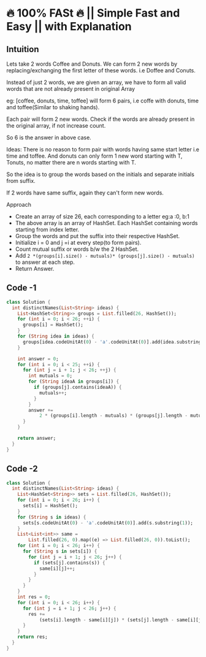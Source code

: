 # 🔥 100% FASt 🔥 || Simple Fast and Easy || with Explanation

## Intuition

Lets take 2 words Coffee and Donuts. We can form 2 new words by replacing/exchanging the first letter of these words.
i.e Doffee and Conuts.

Instead of just 2 words, we are given an array, we have to form all valid words that are not already present in original Array

eg: [coffee, donuts, time, toffee] will form 6 pairs, i.e coffe with donuts, time and toffee(Similar to shaking hands).

Each pair will form 2 new words. Check if the words are already present in the original array, if not increase count.

So 6 is the answer in above case.

Ideas: There is no reason to form pair with words having same start letter i.e time and toffee.
And donuts can only form 1 new word starting with T, Tonuts, no matter there are n words starting with T.

So the idea is to group the words based on the initials and separate initials from suffix.

If 2 words have same suffix, again they can't form new words.

Approach

- Create an array of size 26, each corresponding to a letter eg:a :0, b:1
- The above array is an array of HashSet. Each HashSet containing words starting from index letter.
- Group the words and put the suffix into their respective HashSet.
- Initialize i = 0 and j =i at every step(to form pairs).
- Count mutual suffix or words b/w the 2 HashSet.
- Add `2 *(groups[i].size() - mutuals)* (groups[j].size() - mutuals)` to answer at each step.
- Return Answer.

## Code -1

```dart
class Solution {
  int distinctNames(List<String> ideas) {
    List<HashSet<String>> groups = List.filled(26, HashSet());
    for (int i = 0; i < 26; ++i) {
      groups[i] = HashSet();
    }
    for (String idea in ideas) {
      groups[idea.codeUnitAt(0) - 'a'.codeUnitAt(0)].add(idea.substring(1));
    }

    int answer = 0;
    for (int i = 0; i < 25; ++i) {
      for (int j = i + 1; j < 26; ++j) {
        int mutuals = 0;
        for (String ideaA in groups[i]) {
          if (groups[j].contains(ideaA)) {
            mutuals++;
          }
        }
        answer +=
            2 * (groups[i].length - mutuals) * (groups[j].length - mutuals);
      }
    }

    return answer;
  }
}
```

## Code -2

```dart
class Solution {
  int distinctNames(List<String> ideas) {
    List<HashSet<String>> sets = List.filled(26, HashSet());
    for (int i = 0; i < 26; i++) {
      sets[i] = HashSet();
    }
    for (String s in ideas) {
      sets[s.codeUnitAt(0) - 'a'.codeUnitAt(0)].add(s.substring(1));
    }
    List<List<int>> same =
        List.filled(26, 0).map((e) => List.filled(26, 0)).toList();
    for (int i = 0; i < 26; i++) {
      for (String s in sets[i]) {
        for (int j = i + 1; j < 26; j++) {
          if (sets[j].contains(s)) {
            same[i][j]++;
          }
        }
      }
    }
    int res = 0;
    for (int i = 0; i < 26; i++) {
      for (int j = i + 1; j < 26; j++) {
        res +=
            (sets[i].length - same[i][j]) * (sets[j].length - same[i][j]) * 2;
      }
    }
    return res;
  }
}
```
